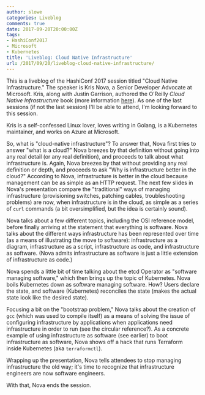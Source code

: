 ```yaml
---
author: slowe
categories: Liveblog
comments: true
date: 2017-09-20T20:00:00Z
tags:
- HashiConf2017
- Microsoft
- Kubernetes
title: 'Liveblog: Cloud Native Infrastructure'
url: /2017/09/20/liveblog-cloud-native-infrastructure/
---
```


This is a liveblog of the HashiConf 2017 session titled "Cloud Native Infrastructure." The speaker is Kris Nova, a Senior Developer Advocate at Microsoft. Kris, along with Justin Garrison, authored the O'Reilly _Cloud Native Infrastructure_ book (more information [here][link-1]). As one of the last sessions (if not the last session) I'll be able to attend, I'm looking forward to this session.<!--more-->

Kris is a self-confessed Linux lover, loves writing in Golang, is a Kubernetes maintainer, and works on Azure at Microsoft.

So, what is "cloud-native infrastructure"? To answer that, Nova first tries to answer "what is a cloud?" Nova breezes by that definition without going into any real detail (or any real definition), and proceeds to talk about what infrastructure is. Again, Nova breezes by that without providing any real definition or depth, and proceeds to ask "Why is infrastructure better in the cloud?" According to Nova, infrastructure is better in the cloud because management can be as simple as an HTTP request. The next few slides in Nova's presentation compare the "traditional" ways of managing infrastructure (provisioning switches, patching cables, troubleshooting problems) are now, when infrastructure is in the cloud, as simple as a series of `curl` commands (a bit oversimplified, but the idea is certainly sound).

Nova talks about a few different topics, including the OSI reference model, before finally arriving at the statement that everything is software. Nova talks about the different ways infrastructure has been represented over time (as a means of illustrating the move to software): infrastructure as a diagram, infrastructure as a script, infrastructure as code, and infrastructure as software. (Nova admits infrastructure as software is just a little extension of infrastructure as code.)

Nova spends a little bit of time talking about the etcd Operator as "software managing software," which then brings up the topic of Kubernetes. Nova boils Kubernetes down as software managing software. How? Users declare the state, and software (Kubernetes) reconciles the state (makes the actual state look like the desired state).

Focusing a bit on the "bootstrap problem," Nova talks about the creation of `gcc` (which was used to compile itself) as a means of solving the issue of configuring infrastructure by applications when applications need infrastructure in order to run (see the circular reference?). As a concrete example of using infrastructure as software (see earlier) to boot infrastructure as software, Nova shows off a hack that runs Terraform inside Kubernetes (aka `terraformctl`).

Wrapping up the presentation, Nova tells attendees to stop managing infrastructure the old way; it's time to recognize that infrastructure engineers are now software engineers.

With that, Nova ends the session.

[link-1]: http://www.cnibook.info/
